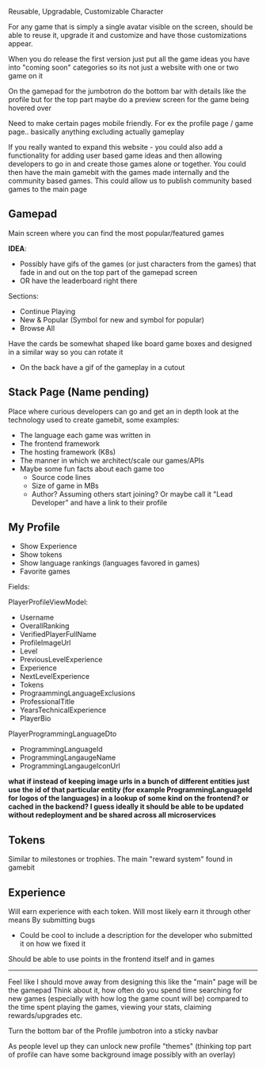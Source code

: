 Reusable, Upgradable, Customizable Character

For any game that is simply a single avatar visible on the screen, should be able to reuse it, upgrade it and customize and have those customizations appear.

When you do release the first version just put all the game ideas you have into "coming soon" categories so its not just a website with one or two
game on it

On the gamepad for the jumbotron do the bottom bar with details like the profile but for the top part maybe do a preview screen for the game being hovered over

Need to make certain pages mobile friendly. For ex the profile page / game page.. basically anything excluding actually gameplay

If you really wanted to expand this website - you could also add a functionality for adding user based game ideas and then allowing developers to go in and create those games alone or together. You could then have the main gamebit with the games made internally and the community based games. This could allow us to publish community based games to the main page

## Gamepad

Main screen where you can find the most popular/featured games

**IDEA**:

- Possibly have gifs of the games (or just characters from the games) that fade in and out on the top part of the gamepad screen
- OR have the leaderboard right there

Sections:

- Continue Playing
- New & Popular (Symbol for new and symbol for popular)
- Browse All

Have the cards be somewhat shaped like board game boxes and designed in a similar way so you can rotate it

- On the back have a gif of the gameplay in a cutout

## Stack Page (Name pending)

Place where curious developers can go and get an in depth look at the technology used to create gamebit, some examples:

- The language each game was written in
- The frontend framework
- The hosting framework (K8s)
- The manner in which we architect/scale our games/APIs
- Maybe some fun facts about each game too
  - Source code lines
  - Size of game in MBs
  - Author? Assuming others start joining? Or maybe call it "Lead Developer" and have a link to their profile

## My Profile

- Show Experience
- Show tokens
- Show language rankings (languages favored in games)
- Favorite games

Fields:

PlayerProfileViewModel:

- Username
- OverallRanking
- VerifiedPlayerFullName
- ProfileImageUrl
- Level
- PreviousLevelExperience
- Experience
- NextLevelExperience
- Tokens
- PrograammingLanguageExclusions
- ProfessionalTitle
- YearsTechnicalExperience
- PlayerBio

PlayerProgrammingLanguageDto

- ProgrammingLanguageId
- ProgrammingLangaugeName
- ProgrammingLangaugeIconUrl

**what if instead of keeping image urls in a bunch of different entities just use the id of that particular entity (for example ProgrammingLanguageId for logos of the languages) in a lookup of some kind on the frontend? or cached in the backend? I guess ideally it should be able to be updated without redeployment and be shared across all microservices**

## Tokens

Similar to milestones or trophies. The main "reward system" found in gamebit

## Experience

Will earn experience with each token.
Will most likely earn it through other means
By submitting bugs

- Could be cool to include a description for the developer who submitted it on how we fixed it

Should be able to use points in the frontend itself and in games

---

Feel like I should move away from designing this like the "main" page will be the gamepad
Think about it, how often do you spend time searching for new games (especially with how log the game count will be) compared to the time spent playing the games, viewing your stats, claiming rewards/upgrades etc.

Turn the bottom bar of the Profile jumbotron into a sticky navbar

As people level up they can unlock new profile "themes" (thinking top part of profile can have some background image possibly with an overlay)
